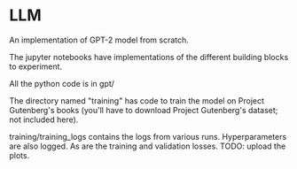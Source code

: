 # LLM
An implementation of GPT-2 model from scratch.

The jupyter notebooks have implementations of the different building blocks to experiment.

All the python code is in gpt/

The directory named "training" has code to train the model on Project Gutenberg's books (you'll have to download Project Gutenberg's dataset; not included here).

training/training_logs contains the logs from various runs. Hyperparameters are also logged. As are the training and validation losses. TODO: upload the plots.
